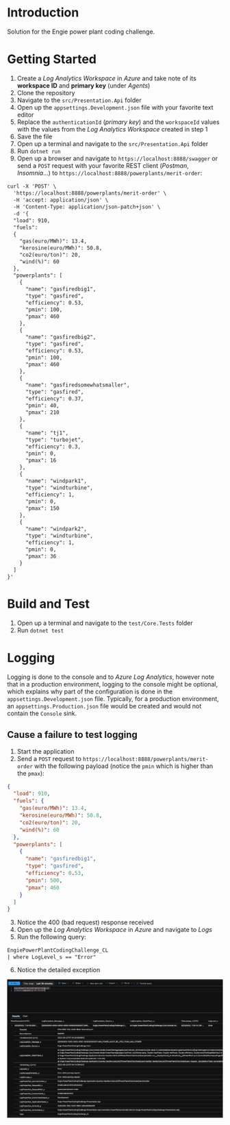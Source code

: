 # Introduction

Solution for the Engie power plant coding challenge.

# Getting Started

1. Create a *Log Analytics Workspace* in *Azure* and take note of its **workspace ID** and **primary key** (under
   *Agents*)
2. Clone the repository
3. Navigate to the `src/Presentation.Api` folder
4. Open up the `appsettings.Development.json` file with your favorite text editor
5. Replace the `authenticationId` (*primary key*) and the `workspaceId` values with the values from the *Log Analytics
   Workspace* created in step 1
6. Save the file
7. Open up a terminal and navigate to the `src/Presentation.Api` folder
8. Run `dotnet run`
9. Open up a browser and navigate to `https://localhost:8888/swagger` or send a `POST` request with your favorite REST
   client (*Postman*, *Insomnia*...) to `https://localhost:8888/powerplants/merit-order`:

```
curl -X 'POST' \
  'https://localhost:8888/powerplants/merit-order' \
  -H 'accept: application/json' \
  -H 'Content-Type: application/json-patch+json' \
  -d '{
  "load": 910,
  "fuels":
  {
    "gas(euro/MWh)": 13.4,
    "kerosine(euro/MWh)": 50.8,
    "co2(euro/ton)": 20,
    "wind(%)": 60
  },
  "powerplants": [
    {
      "name": "gasfiredbig1",
      "type": "gasfired",
      "efficiency": 0.53,
      "pmin": 100,
      "pmax": 460
    },
    {
      "name": "gasfiredbig2",
      "type": "gasfired",
      "efficiency": 0.53,
      "pmin": 100,
      "pmax": 460
    },
    {
      "name": "gasfiredsomewhatsmaller",
      "type": "gasfired",
      "efficiency": 0.37,
      "pmin": 40,
      "pmax": 210
    },
    {
      "name": "tj1",
      "type": "turbojet",
      "efficiency": 0.3,
      "pmin": 0,
      "pmax": 16
    },
    {
      "name": "windpark1",
      "type": "windturbine",
      "efficiency": 1,
      "pmin": 0,
      "pmax": 150
    },
    {
      "name": "windpark2",
      "type": "windturbine",
      "efficiency": 1,
      "pmin": 0,
      "pmax": 36
    }
  ]
}'
```

# Build and Test

1. Open up a terminal and navigate to the `test/Core.Tests` folder
2. Run `dotnet test`

# Logging

Logging is done to the console and to *Azure Log Analytics*, however note that in a production environment, logging to
the console might be optional, which explains why part of the configuration is done in the
`appsettings.Development.json` file. Typically, for a production environment, an `appsettings.Production.json` file
would be created and would not contain the `Console` sink.

## Cause a failure to test logging

1. Start the application
2. Send a `POST` request to `https://localhost:8888/powerplants/merit-order` with the following payload (notice the
   `pmin` which is higher than the `pmax`):

```json
{
  "load": 910,
  "fuels": {
    "gas(euro/MWh)": 13.4,
    "kerosine(euro/MWh)": 50.8,
    "co2(euro/ton)": 20,
    "wind(%)": 60
  },
  "powerplants": [
    {
      "name": "gasfiredbig1",
      "type": "gasfired",
      "efficiency": 0.53,
      "pmin": 500,
      "pmax": 460
    }
  ]
}
```

3. Notice the 400 (bad request) response received
4. Open up the *Log Analytics Workspace* in *Azure* and navigate to *Logs*
5. Run the following query:

```kql
EngiePowerPlantCodingChallenge_CL 
| where LogLevel_s == "Error"
```

6. Notice the detailed exception

![Log Analytics](https://github.com/sebdesalvador/powerplant-coding-challenge/blob/master/PowerPlantCodingChallenge/doc/images/log-analytics.png?raw=true)
